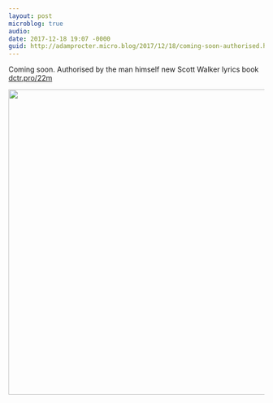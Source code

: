 ```yaml
---
layout: post
microblog: true
audio: 
date: 2017-12-18 19:07 -0000
guid: http://adamprocter.micro.blog/2017/12/18/coming-soon-authorised.html
---
```

Coming soon. Authorised by the man himself new Scott Walker lyrics book [dctr.pro/22m](http://dctr.pro/22m)

<img src="http://discursive.adamprocter.co.uk/uploads/2017/0b903d187a.jpg" width="600" height="600" />
